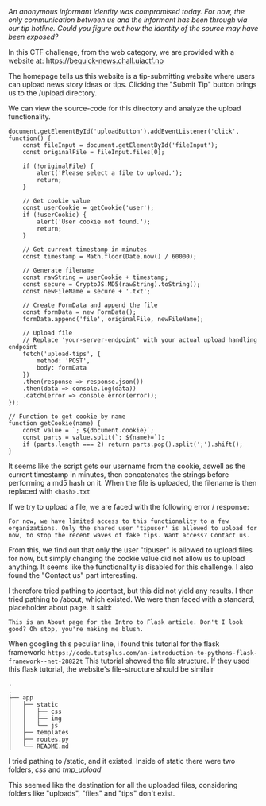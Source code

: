 *An anonymous informant identity was compromised today. For now, the only communication between us and the informant has been through via our tip hotline. Could you figure out how the identity of the source may have been exposed?*

In this CTF challenge, from the web category, we are provided with a website at: https://bequick-news.chall.uiactf.no

The homepage tells us this website is a tip-submitting website where users can upload news story ideas or tips. Clicking the "Submit Tip" button brings us to the /upload directory.

We can view the source-code for this directory and analyze the upload functionality.

```
document.getElementById('uploadButton').addEventListener('click', function() {
    const fileInput = document.getElementById('fileInput');
    const originalFile = fileInput.files[0];

    if (!originalFile) {
        alert('Please select a file to upload.');
        return;
    }

    // Get cookie value
    const userCookie = getCookie('user');
    if (!userCookie) {
        alert('User cookie not found.');
        return;
    }

    // Get current timestamp in minutes
    const timestamp = Math.floor(Date.now() / 60000);

    // Generate filename
    const rawString = userCookie + timestamp;
    const secure = CryptoJS.MD5(rawString).toString();
    const newFileName = secure + '.txt';

    // Create FormData and append the file
    const formData = new FormData();
    formData.append('file', originalFile, newFileName);

    // Upload file
    // Replace 'your-server-endpoint' with your actual upload handling endpoint
    fetch('upload-tips', {
        method: 'POST',
        body: formData
    })
    .then(response => response.json())
    .then(data => console.log(data))
    .catch(error => console.error(error));
});

// Function to get cookie by name
function getCookie(name) {
    const value = `; ${document.cookie}`;
    const parts = value.split(`; ${name}=`);
    if (parts.length === 2) return parts.pop().split(';').shift();
}
```

It seems like the script gets our username from the cookie, aswell as the current timestamp in minutes, then concatenates the strings before performing a md5 hash on it. When the file is uploaded, the filename is then replaced with ```<hash>.txt```

If we try to upload a file, we are faced with the following error / response:

```
For now, we have limited access to this functionality to a few organizations. Only the shared user 'tipuser' is allowed to upload for now, to stop the recent waves of fake tips. Want access? Contact us.
```

From this, we find out that only the user "tipuser" is allowed to upload files for now, but simply changing the cookie value did not allow us to upload anything. It seems like the functionality is disabled for this challenge. I also found the "Contact us" part interesting. 

I therefore tried pathing to /contact, but this did not yield any results. I then tried pathing to /about, which existed. We were then faced with a standard, placeholder about page. It said:

```This is an About page for the Intro to Flask article. Don't I look good? Oh stop, you're making me blush.```

When googling this peculiar line, i found this tutorial for the flask framework: 
```https://code.tutsplus.com/an-introduction-to-pythons-flask-framework--net-28822t```
This tutorial showed the file structure. If they used this flask tutorial, the website's file-structure should be similair

```
.
.
├── app
│   ├── static
│   │   ├── css
│   │   ├── img
│   │   └── js
│   ├── templates
│   ├── routes.py
│   └── README.md
```

I tried pathing to /static, and it existed. Inside of static there were two folders, *css* and *tmp_upload*

This seemed like the destination for all the uploaded files, considering folders like "uploads", "files" and "tips" don't exist.



